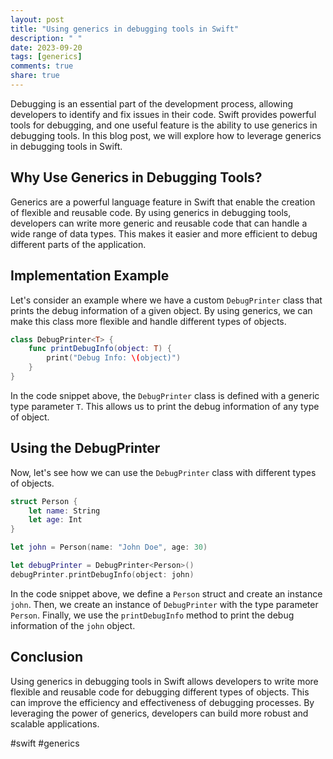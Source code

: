 ```yaml
---
layout: post
title: "Using generics in debugging tools in Swift"
description: " "
date: 2023-09-20
tags: [generics]
comments: true
share: true
---
```


Debugging is an essential part of the development process, allowing developers to identify and fix issues in their code. Swift provides powerful tools for debugging, and one useful feature is the ability to use generics in debugging tools. In this blog post, we will explore how to leverage generics in debugging tools in Swift.


## Why Use Generics in Debugging Tools?

Generics are a powerful language feature in Swift that enable the creation of flexible and reusable code. By using generics in debugging tools, developers can write more generic and reusable code that can handle a wide range of data types. This makes it easier and more efficient to debug different parts of the application.


## Implementation Example

Let's consider an example where we have a custom `DebugPrinter` class that prints the debug information of a given object. By using generics, we can make this class more flexible and handle different types of objects.


```swift
class DebugPrinter<T> {
    func printDebugInfo(object: T) {
        print("Debug Info: \(object)")
    }
}
```

In the code snippet above, the `DebugPrinter` class is defined with a generic type parameter `T`. This allows us to print the debug information of any type of object.


## Using the DebugPrinter

Now, let's see how we can use the `DebugPrinter` class with different types of objects.

```swift
struct Person {
    let name: String
    let age: Int
}

let john = Person(name: "John Doe", age: 30)

let debugPrinter = DebugPrinter<Person>()
debugPrinter.printDebugInfo(object: john)
```

In the code snippet above, we define a `Person` struct and create an instance `john`. Then, we create an instance of `DebugPrinter` with the type parameter `Person`. Finally, we use the `printDebugInfo` method to print the debug information of the `john` object.


## Conclusion

Using generics in debugging tools in Swift allows developers to write more flexible and reusable code for debugging different types of objects. This can improve the efficiency and effectiveness of debugging processes. By leveraging the power of generics, developers can build more robust and scalable applications.

#swift #generics